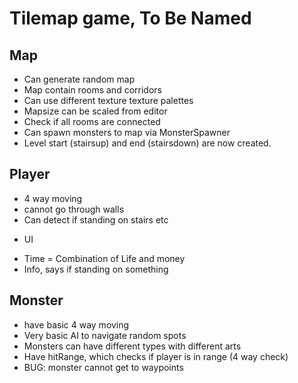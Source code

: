 # Tilemap game, To Be Named

## Map
- Can generate random map
- Map contain rooms and corridors
- Can use different texture texture palettes
- Mapsize can be scaled from editor
- Check if all rooms are connected
- Can spawn monsters to map via MonsterSpawner
- Level start (stairsup) and end (stairsdown) are now created.


## Player
- 4 way moving
- cannot go through walls
- Can detect if standing on stairs etc
* UI
- Time = Combination of Life and money
- Info, says if standing on something

## Monster
- have basic 4 way moving
- Very basic AI to navigate random spots
- Monsters can have different types with different arts
- Have hitRange, which checks if player is in range (4 way check)
- BUG: monster cannot get to waypoints
